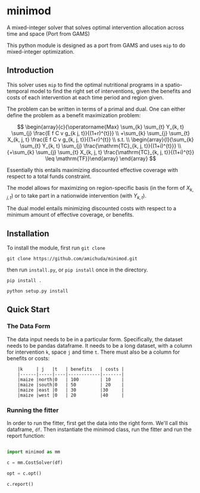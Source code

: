 # minimod
A mixed-integer solver that solves optimal intervention allocation across time and space (Port from GAMS)

This python module is designed as a port from GAMS and uses `mip` to do mixed-integer optimization.


## Introduction

This solver uses `mip` to find the optimal nutritional programs in a spatio-temporal model to find the right set of interventions, given the benefits and costs of each intervention at each time period and region given.

The problem can be written in terms of a primal and dual. One can either define the problem as a benefit maximization problem:

$$
\begin{array}{c}{\operatorname{Max} \sum_{k} \sum_{t} Y_{k, t} \sum_{j} \frac{E f C v g_{k j, t}}{(1+r)^{t}}} \\ 
+\sum_{k} \sum_{j} \sum_{t} X_{k, j, t} \frac{E f C v g_{k, j, t}}{(1+r)^{t}} \\
s.t. \\
\begin{array}{l}{\sum_{k} \sum_{t} Y_{k, t} \sum_{j} \frac{\mathrm{TC}_{k, j, t}}{(1+i)^{t}}} \\ 
{+\sum_{k} \sum_{j} \sum_{t} X_{k, j, t} \frac{\mathrm{TC}_{k, j, t}}{(1+i)^{t}} \leq \mathrm{TF}}\end{array} 
\end{array}
$$

Essentially this entails maximizing discounted effective coverage with respect to a total funds constraint. 

The model allows for maximizing on region-specific basis (in the form of $X_{k,j,t}$) or to take part in a nationwide intervention (with $Y_{k,t}$).

The dual model entails minimizing discounted costs with respect to a minimum amount of effective coverage, or benefits.

## Installation

To install the module, first run `git clone`

`git clone https://github.com/amichuda/minimod.git`

then run `install.py`, or `pip install` once in the directory.

`pip install .`

`python setup.py install`

## Quick Start

### The Data Form

The data input needs to be in a particular form. Specifically, the dataset needs to be pandas dataframe. It needs to be a long dataset, with a column for intervention `k`, space `j` and time `t`. There must also be a column for benefits or costs:

        
        |k     | j   |t   | benefits   | costs |
        |------|-----|----|------------|-------|
        |maize |north|0   | 100        | 10    |
        |maize |south|0   | 50         | 20    |
        |maize |east |0   | 30         |30     |
        |maize |west |0   | 20         |40     |

### Running the fitter

In order to run the fitter, first get the data into the right form. We'll call this dataframe, `df`. Then instantiate the minimod class, run the fitter and run the report function:

```python

import minimod as mm

c = mm.CostSolver(df)

opt = c.opt()

c.report()
```